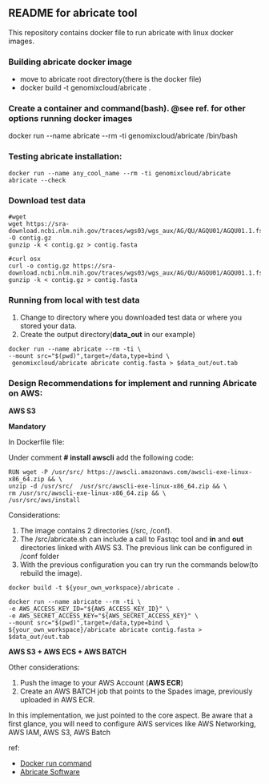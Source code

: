 ## README for abricate tool ##

This repository contains docker file to run abricate with linux docker images.

### Building abricate docker image

* move to abricate root directory(there is the docker file) 
* docker build -t  genomixcloud/abricate .

### Create a container and command(bash). @see ref. for other options running docker images 

docker run --name abricate --rm -ti genomixcloud/abricate /bin/bash

### Testing abricate installation:

```shell
docker run --name any_cool_name --rm -ti genomixcloud/abricate abricate --check
```

### Download test data

```shell
#wget 
wget https://sra-download.ncbi.nlm.nih.gov/traces/wgs03/wgs_aux/AG/QU/AGQU01/AGQU01.1.fsa_nt.gz -O contig.gz
gunzip -k < contig.gz > contig.fasta
```

```shell
#curl osx
curl -o contig.gz https://sra-download.ncbi.nlm.nih.gov/traces/wgs03/wgs_aux/AG/QU/AGQU01/AGQU01.1.fsa_nt.gz
gunzip -k < contig.gz > contig.fasta

```

### Running from local with test data

1. Change to directory where you downloaded test data or where you stored your data.
2. Create the output directory(**data_out** in our example)

```shell
docker run --name abricate --rm -ti \
--mount src="$(pwd)",target=/data,type=bind \
 genomixcloud/abricate abricate contig.fasta > $data_out/out.tab   

```

### Design Recommendations for implement and running Abricate on AWS:

**AWS S3**

**Mandatory**

In Dockerfile file:

Under comment **# install awscli** add the following code:

```shell
RUN wget -P /usr/src/ https://awscli.amazonaws.com/awscli-exe-linux-x86_64.zip && \
unzip -d /usr/src/  /usr/src/awscli-exe-linux-x86_64.zip && \
rm /usr/src/awscli-exe-linux-x86_64.zip && \
/usr/src/aws/install
```

Considerations:

1. The image contains 2 directories (/src, /conf).
2. The /src/abricate.sh can include a call to Fastqc tool and **in** and **out** directories linked with AWS S3. The previous link can be configured in /conf folder
3. With the previous configuration you can try run the commands below(to rebuild the image).

```shell 
docker build -t ${your_own_workspace}/abricate .
```

```shell
docker run --name abricate --rm -ti \
-e AWS_ACCESS_KEY_ID="${AWS_ACCESS_KEY_ID}" \
-e AWS_SECRET_ACCESS_KEY="${AWS_SECRET_ACCESS_KEY}" \
--mount src="$(pwd)",target=/data,type=bind \
${your_own_workspace}/abricate abricate contig.fasta > $data_out/out.tab

```

**AWS S3 + AWS ECS + AWS BATCH**

Other considerations:

1. Push the image to your AWS Account (**AWS ECR**)
2. Create an AWS BATCH job that points to the Spades image, previously uploaded in AWS ECR.

In this implementation, we just pointed to the core aspect. Be aware that a first glance, you will need to configure AWS services like AWS Networking, AWS IAM, AWS S3, AWS Batch

ref:
* [Docker run command](https://docs.docker.com/engine/reference/commandline/run/)
* [Abricate Software](https://github.com/tseemann/abricate)
